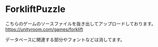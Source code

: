 # ForkliftPuzzle

こちらのゲームのソースファイルを抜き出してアップロードしております。
https://unityroom.com/games/forklift

データベースに関連する部分やフォントなどは消してます。
